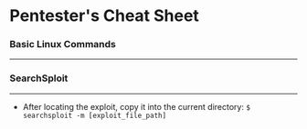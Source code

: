 # Pentester's Cheat Sheet

### Basic Linux Commands
---


### SearchSploit
---
- After locating the exploit, copy it into the current directory:
`$ searchsploit -m [exploit_file_path]`
